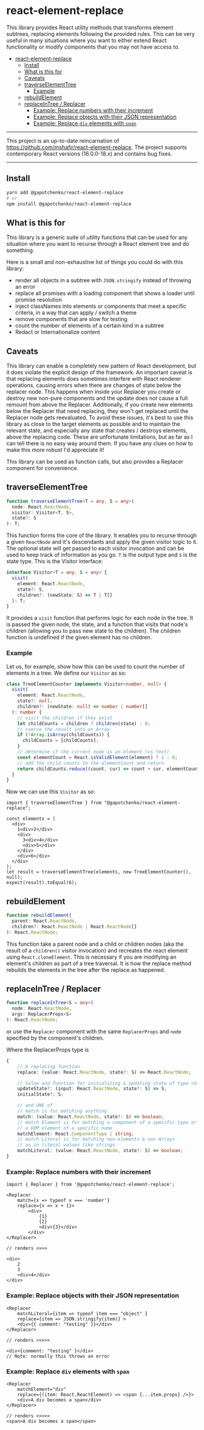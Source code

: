 # react-element-replace

This library provides React utility methods that transforms element subtrees,
replacing elements following the provided rules. This can be very useful in
many situations where you want to either extend React functionality or
modify components that you may not have access to.

- [react-element-replace](#react-element-replace)
  - [Install](#install)
  - [What is this for](#what-is-this-for)
  - [Caveats](#caveats)
  - [traverseElementTree](#traverseelementtree)
    - [Example](#example)
  - [rebuildElement](#rebuildelement)
  - [replaceInTree / Replacer](#replaceintree--replacer)
    - [Example: Replace numbers with their increment](#example-replace-numbers-with-their-increment)
    - [Example: Replace objects with their JSON representation](#example-replace-objects-with-their-json-representation)
    - [Example: Replace `div` elements with `span`](#example-replace-div-elements-with-span)

---

This project is an up-to-date reincarnation of https://github.com/mshafir/react-element-replace. The project supports contemporary React versions (16.0.0-18.x) and contains bug fixes.

---

## Install

```sh
yarn add @gapotchenko/react-element-replace
# or
npm install @gapotchenko/react-element-replace
```

## What is this for

This library is a generic suite of utility functions that can
be used for any situation where you want to recurse through a
React element tree and do something.

Here is a small and non-exhaustive list of things you could do with this library:

- render all objects in a subtree with `JSON.stringify` instead of throwing an error
- replace all promises with a loading component that shows a loader until promise resolution
- inject classNames into elements or components that meet a specific criteria, in a way that can apply / switch a theme
- remove components that are slow for testing
- count the number of elements of a certain kind in a subtree
- Redact or Internationalize content

## Caveats

This library can enable a completely new pattern of React development,
but it does violate the explicit design of the framework.
An important caveat is that replacing elements does sometimes interfere with React
renderer operations, causing errors when there are changes of state below the replacer node.
This happens when inside your Replacer you create or destroy new non-pure components
and the update does not cause a full remount from above the Replacer. Additionally,
if you create new elements below the Replacer that need replacing, they won't get replaced until
the Replacer node gets reevaluated. To avoid these issues, it's best to use this library
as close to the target elements as possible and to maintain the relevant state, and especially
any state that creates / destroys elements, above the replacing code.
These are unfortunate limitations, but as far as I can tell there is no easy way around them.
If you have any clues on how to make this more robust I'd appreciate it!

This library can be used as function calls, but also provides a Replacer component for convenience.

## traverseElementTree

```ts
function traverseElementTree<T = any, S = any>(
  node: React.ReactNode,
  visitor: Visitor<T, S>,
  state?: S
): T;
```

This function forms the core of the library. It enables you to
recurse through a given `ReactNode` and it's descendants
and apply the given visitor logic to it.
The optional state will get passed to each visitor invocation and
can be used to keep track of information as you go. `T` is the output type and `S` is the state type. This is the Visitor interface:

```ts
interface Visitor<T = any, S = any> {
  visit(
    element: React.ReactNode,
    state?: S,
    children?: (newState: S) => T | T[]
  ): T;
}
```

It provides a `visit` function that performs logic for each node in the tree. It is passed the given node, the state, and a function that visits
that node's children (allowing you to pass new state to the children). The children function is undefined if the given element has no children.

### Example

Let us, for example, show how this can be used to count the number of elements in a tree. We define our `Visitor` as so:

```ts
class TreeElementCounter implements Visitor<number, null> {
  visit(
    element: React.ReactNode,
    state?: null,
    children?: (newState: null) => number | number[]
  ): number {
    // visit the children if they exist
    let childCounts = children ? children(state) : 0;
    // coerce the result into an Array
    if (!Array.isArray(childCounts)) {
      childCounts = [childCounts];
    }
    // determine if the current node is an element (vs text)
    const elementCount = React.isValidElement(element) ? 1 : 0;
    // add the child counts to the elementCount and return
    return childCounts.reduce((count, cur) => count + cur, elementCount);
  }
}
```

Now we can use this `Visitor` as so:

```tsx
import { traverseElementTree } from "@gapotchenko/react-element-replace";

const elements = (
  <div>
    1<div>2</div>
    <div>
      3<div>4</div>
      <div>5</div>
    </div>
    <div>6</div>
  </div>
);
let result = traverseElementTree(elements, new TreeElementCounter(), null);
expect(result).toEqual(6);
```

## rebuildElement

```ts
function rebuildElement(
  parent: React.ReactNode,
  children?: React.ReactNode | React.ReactNode[]
): React.ReactNode;
```

This function take a parent node and a child or children nodes (aka the result of a `children()` visitor invocation) and recreates the react element using `React.cloneElement`. This is necessary if you are modifying an element's children as part of a tree traversal. It is how the replace
method rebuilds the elements in the tree after the replace as happened.

## replaceInTree / Replacer

```ts
function replaceInTree<S = any>(
  node: React.ReactNode,
  args: ReplacerProps<S>
): React.ReactNode;
```

or use the `Replacer` component with the same `ReplacerProps` and `node` specified by the component's children.

Where the ReplacerProps type is

```ts
{
    // A replacing function
    replace: (value: React.ReactNode, state?: S) => React.ReactNode;

    // Value and function for initializing & updating state of type <S>
    updateState?: (input: React.ReactNode, state?: S) => S;
    initialState?: S;

    // and ONE of
    // match is for matching anything
    match: (value: React.ReactNode, state?: S) => boolean;
    // match Element is for matching a component of a specific type or
    // a DOM element of a specific name
    matchElement: React.ComponentType | string;
    // match Literal is for matching non-elements & non Arrays
    // as in literal values like strings
    matchLiteral: (value: React.ReactNode, state?: S) => boolean;
}
```

### Example: Replace numbers with their increment

```tsx
import { Replacer } from '@gapotchenko/react-element-replace';

<Replacer
    match={x => typeof x === 'number'}
    replace={x => x + 1}>
        <div>
            {1}
            {2}
            <div>{3}</div>
        </div>
</Replacer>

// renders >>>>

<div>
    2
    3
    <div>4</div>
</div>
```

### Example: Replace objects with their JSON representation

```tsx
<Replacer
    matchLiteral={item => typeof item === "object" }
    replace={item => JSON.stringify(item)} >
    <div>{{ comment: "testing" }}</div>
</Replacer>

// renders >>>>>

<div>{comment: "testing" }</div>
// Note: normally this throws an error
```

### Example: Replace `div` elements with `span`

```tsx
<Replacer
    matchElement="div"
    replace={(item: React.ReactElement) => <span {...item.props} />}>
    <div>A div becomes a span</div>
</Replacer>

// renders >>>>>
<span>A div becomes a span</span>
```
